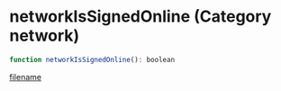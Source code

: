 # networkIsSignedOnline (Category network)

```js
function networkIsSignedOnline(): boolean
```

[filename](networkIsSignedOnline_m.md ':include')